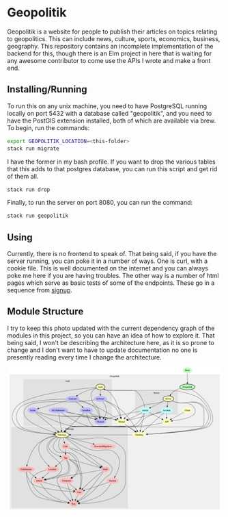 # Geopolitik

Geopolitik is a website for people to publish their articles on topics
relating to geopolitics. This can include news, culture, sports, economics,
business, geography. This repository contains an incomplete implementation 
of the backend for this, though there is an Elm project in here that is waiting
for any awesome contributor to come use the APIs I wrote and make a front end.

## Installing/Running

To run this on any unix machine, you need to have PostgreSQL 
running locally on port 5432 with a database called "geopolitik", and you need to have the 
PostGIS extension installed, both of which are available via brew.
To begin, run the commands:
```bash
export GEOPOLITIK_LOCATION=<this-folder>
stack run migrate
```
I have the former in my bash profile.
If you want to drop the various tables that this adds to that postgres database, you can run this script
and get rid of them all. 
```bash
stack run drop
```
Finally, to run the server on port 8080, you can run the command:
```bash
stack run geopolitik
```

## Using

Currently, there is no frontend to speak of. That being said, if you have the
server running, you can poke it in a number of ways. One is curl, with a
cookie file. This is well documented on the internet and you can always poke
me here if you are having troubles. The other way is a number of html pages
which serve as basic tests of some of the endpoints. These go in a sequence
from [signup](http://localhost:8080/signup.html).

## Module Structure

I try to keep this photo updated with the current dependency graph of the
modules in this project, so you can have an idea of how to explore it. That
being said, I won't be describing the architecture here, as it is so prone
to change and I don't want to have to update documentation no one is presently
reading every time I change the architecture.

![Module Structure](mods.png)
